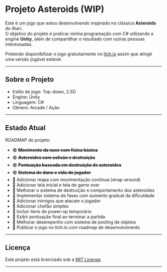  # Projeto Asteroids (WIP)

Este é um jogo que estou desenvolvendo inspirado no clássico **Asteroids** do Atari.  
O objetivo do projeto é praticar minha programação com C# utilizando a engine **Unity**, além de compartilhar o resultado com outras pessoas interessadas.

Pretendo disponibilizar o jogo gratuitamente no [Itch.io](https://itch.io) assim que atingir uma versão jogável estável.

---

## Sobre o Projeto

- Estilo de jogo: Top-down, 2.5D
- Engine: Unity
- Linguagem: C#
- Gênero: Arcade / Ação

---

## Estado Atual

ROADMAP do projeto:

- 🟢 ~~**Movimento da nave com física básica**~~ 
- 🟢 ~~**Asteroides com colisão e destruição**~~
- 🟢 ~~**Pontuação baseada em destruição de asteroides**~~
- 🟢 ~~**Sistema de dano e vida do jogador**~~
- 🔴 Adicionar mapa com movimentação contínua (wrap-around)
- 🔴 Adicionar tela inicial e tela de game over
- 🔴 Melhorar o sistema de destruição e comportamento dos asteroides
- 🔴 Implementar sistema de fases com aumento gradual da dificuldade
- 🔴 Adicionar inimigos que atacam o jogador
- 🔴 Adicionar chefão simples
- 🔴 Incluir itens de power-up temporário
- 🔴 Exibir pontuação final ao terminar a partida
- 🔴 Melhorar desempenho com sistema de pooling de objetos
- 🔴 Publicar o jogo no Itch.io com roadmap de desenvolvimento

---

## Licença

Este projeto está licenciado sob a [MIT License](LICENSE).

---
